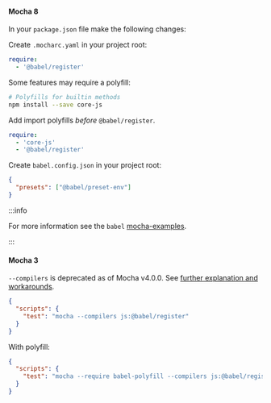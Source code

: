 #### Mocha 8

In your `package.json` file make the following changes:

Create `.mocharc.yaml` in your project root:
```yaml
require:
  - '@babel/register'
```

Some features may require a polyfill:

```sh title="Shell"
# Polyfills for builtin methods
npm install --save core-js
```

Add import polyfills _before_ `@babel/register`.
```yaml
require:
  - 'core-js'
  - '@babel/register'
```

Create `babel.config.json` in your project root:
```json title="babel.config.json"
{
  "presets": ["@babel/preset-env"]
}
```

:::info
  <p>
    For more information see the <code>babel</code>
    <a href="https://github.com/mochajs/mocha-examples/tree/master/packages/babel">mocha-examples</a>.
  </p>
:::

#### Mocha 3

`--compilers` is deprecated as of Mocha v4.0.0. See [further explanation and workarounds](https://github.com/mochajs/mocha/wiki/compilers-deprecation).

```json title="JSON"
{
  "scripts": {
    "test": "mocha --compilers js:@babel/register"
  }
}
```

With polyfill:

```json title="JSON"
{
  "scripts": {
    "test": "mocha --require babel-polyfill --compilers js:@babel/register"
  }
}
```
